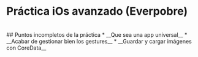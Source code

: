 # Práctica iOs avanzado (Everpobre)



<br>
## Puntos incompletos de la práctica 
* __Que sea una app universal__
* __Acabar de gestionar bien los gestures__
* __Guardar y cargar imágenes con CoreData__